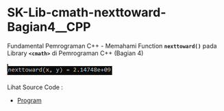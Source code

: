 # SK-Lib-cmath-nexttoward-Bagian4__CPP
Fundamental Pemrograman C++ - Memahami Function <code><b>nexttoward()</b></code> pada Library <code><b>&lt;cmath></b></code> di Pemrograman C++ (Bagian 4)<br><br>
<img src="https://github.com/RizkyKhapidsyah/SK-Lib-cmath-nexttoward-Bagian4__CPP/blob/master/SK-Lib-cmath-nexttoward-Bagian4__CPP/result/001.PNG"><br><br>
Lihat Source Code : <br>
- <a href="https://github.com/RizkyKhapidsyah/SK-Lib-cmath-nexttoward-Bagian4__CPP/blob/master/SK-Lib-cmath-nexttoward-Bagian4__CPP/Source.cpp">Program</a>

